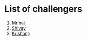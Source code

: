 # List of challengers
1. [Mrinal](https://github.com/mrinal1224)
2. [Shivay](https://github.com/shivaylamba)
3. [Krishang](https://github.com/krishu45)
